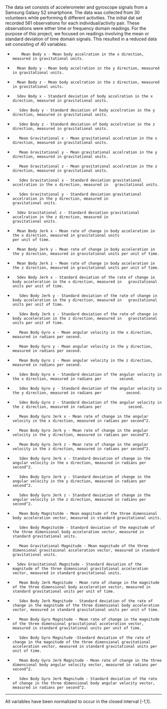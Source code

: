 The data set consists of accelerometer and gyroscope signals from a Samsung Galaxy S2 smartphone.  The data was collected from 30 volunteers while performing 6 different activities.  The initial dat set recorded 561 observations for each individual/activity pair.  These observations were either time or frequency domain readings.  For the purpose of this project, we focused on readings involving the mean or standard deviation of time domain signals.  This resulted in a reduced data set consisting of 40 variables:

-         Mean Body x - Mean body accelration in the x direction, measured in gravitational units.
-       Mean Body y - Mean body accelration in the y direction, measured in gravitational units.
-       Mean Body z - Mean body accelration in the z direction, measured in gravitational units.
-       Sdev Body x - Standard deviation of body accelration in the x direction, measured in gravitational units.
-        Sdev Body y - Standard deviation of body accelration in the y direction, measured in gravitational units.
-        Sdev Body z - Standard deviation of body accelration in the z direction, measured in gravitational units.
-        Mean Gravitational x - Mean gravitational accelration in the x direction, measured in gravitational units.
-        Mean Gravitational y - Mean gravitational accelration in the y direction, measured in gravitational units.
-        Mean Gravitational z - Mean gravitational accelration in the z direction, measured in gravitational units.
-        Sdev Gravitational x - Standard deviation gravitational accelration in the x direction, measured in   gravitational units.
-        Sdev Gravitational y - Standard deviation gravitational accelration in the y direction, measured in                                          gravitational units.
-       Sdev Gravitational z - Standard deviation gravitational accelration in the z direction, measured in                                          gravitational units.
-       Mean Body Jerk x - Mean rate of change in body acceleration in the x direction, measured in gravitational units                               per unit of time.
-       Mean Body Jerk y - Mean rate of change in body acceleration in the y direction, measured in gravitational units per unit of time.
-       Mean Body Jerk z - Mean rate of change in body acceleration in the z direction, measured in gravitational units per unit of time.
-       Sdev Body Jerk x - Standard deviation of the rate of change in body acceleration in the x direction, measured in   gravitational units per unit of time.
-        Sdev Body Jerk y - Standard deviation of the rate of change in body acceleration in the y direction, measured in   gravitational units per unit of time.
-        Sdev Body Jerk z - Standard deviation of the rate of change in body acceleration in the z direction, measured in   gravitational units per unit of time.
-        Mean Body Gyro x - Mean angular velocity in the x direction, measured in radians per second.
-        Mean Body Gyro y - Mean angular velocity in the y direction, measured in radians per second.
-        Mean Body Gyro z - Mean angular velocity in the z direction, measured in radians per second.
-        Sdev Body Gyro x - Standard deviation of the angular velocity in the x direction, measured in radians per        second.
-        Sdev Body Gyro y - Standard deviation of the angular velocity in the y direction, measured in radians per           second.
-        Sdev Body Gyro z - Standard deviation of the angular velocity in the z direction, measured in radians per            second.
-        Mean Body Gyro Jerk x - Mean rate of change in the angular velocity in the x direction, measured in radians per second^2.
-        Mean Body Gyro Jerk y - Mean rate of change in the angular velocity in the y direction, measured in radians per second^2.
-        Mean Body Gyro Jerk z - Mean rate of change in the angular velocity in the z direction, measured in radians per second^2.
-        Sdev Body Gyro Jerk x - Standard deviation of change in the angular velocity in the x direction, measured in radians per second^2.
-        Sdev Body Gyro Jerk y - Standard deviation of change in the angular velocity in the y direction, measured in radians per second^2.
-        Sdev Body Gyro Jerk z - Standard deviation of change in the angular velocity in the z direction, measured in radians per second^2.
-        Mean Body Magnitutde - Mean magnitude of the three dimensional body acceleration vector, measured in standard gravitational units.
-        Sdev Body Magnitutde - Standard deviation of the magnitude of the three dimensional body acceleration vector, measured in standard gravitational units.
-        Mean Gravitational Magnitude - Mean magnitude of the three dimensional gravitaional acceleration vector, measured in standard gravitational units.
-       Sdev Gravitational Magnitude - Standard deviation of the magnitude of the three dimensional gravitational acceleration vector, measured in standard gravitational units.
-        Mean Body Jerk Magnitude - Mean rate of change in the magnitude of the three dimensional body acceleration vector, measured in standard gravitational units per unit of time.
-        Sdev Body Jerk Magnitude - Standard deviation of the rate of change in the magnitude of the three dimensional body acceleration vector, measured in standard gravitational units per unit of time.
-        Mean Body Gyro Magnitude - Mean rate of change in the magnitude of the three dimensional gravitational acceleration vector, measured in standard gravitational units per unit of time.
-        Sdev Body Gyro Magnitude -Standard deviation of the rate of change in the magnitude of the three dimensional gravitational acceleration vector, measured in standard gravitational units per unit of time.
-        Mean Body Gyro Jerk Magnitude - Mean rate of change in the three dimensional body angular velocity vector, measured in radians per second^2.
-        Sdev Body Gyro Jerk Magnitude - Standard deviation of the rate of change in the three dimensional body angular velocity vector, measured in radians per second^2.

_ _ _
All variables have been normalized to occur in the closed interval [-1,1].
